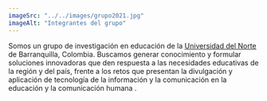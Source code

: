 ```yaml
---
imageSrc: "../../images/grupo2021.jpg"
imageAlt: "Integrantes del grupo"
---
```

Somos un grupo de investigación en educación de la <a href="https://www.uninorte.edu.co/" target="_blank" rel="nofollow noopener noreferrer" aria-label="External Link"><u>Universidad del Norte</u></a> de Barranquilla, Colombia.
Buscamos generar conocimiento y formular soluciones innovadoras que den respuesta a las necesidades educativas de la región y del país, frente a los retos que presentan la divulgación y aplicación de tecnología de la información y la comunicación en la educación y la comunicación humana .
